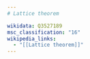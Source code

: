 ```yaml
---
# Lattice theorem

wikidata: Q3527189
msc_classification: "16"
wikipedia_links:
  - "[[Lattice theorem]]"
---
```

